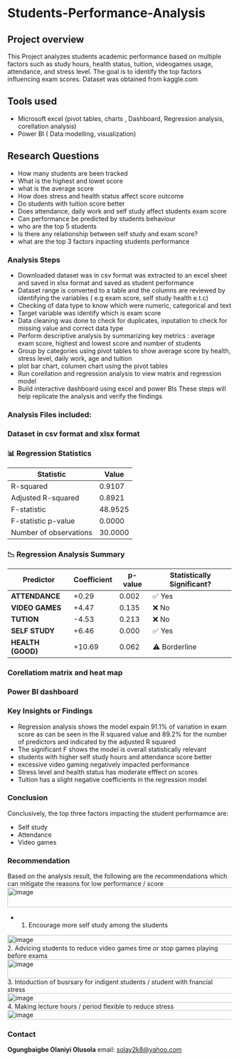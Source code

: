 # Students-Performance-Analysis
## Project overview
This Project analyzes students academic performance based on multiple factors such as study hours, health status, tuition, videogames usage, attendance, and stress level. The goal is to identify the top factors influencing exam scores. Dataset was obtained from kaggle.com 
## Tools used
- Microsoft excel (pivot tables, charts , Dashboard, Regression analysis, corellation analysis)
- Power BI ( Data modelling, visualization)
## Research Questions
- How many students are been tracked
- What is the highest and lowet score
- what is the average score
- How does stress and health status affect score outcome
- Do students with tuition score better
- Does attendance, daily work and self study affect students exam score
- Can performance be predicted by students behaviour
- who are the top 5 students
- Is there any relationship between self study and exam score?
- what are the top 3 factors inpacting students performance
### Analysis Steps
- Downloaded dataset was in csv format was extracted to an excel sheet and saved in xlsx format and saved as student performance
- Dataset range is converted to a table and the columns are reviewed by identifying the variables ( e.g exam score, self study health e.t.c)
- Checking of data type to know which were numeric, categorical and text
- Target variable was identify which is exam score
- Data cleaning was done to check for duplicates, inputation to check for missing value and correct data type
- Perform descriptive analysis by summarizing key metrics : average exam score, highest and lowest score and number of students
- Group by categories using pivot tables to show average score by health, stress level, daily work, age and tuition
- plot bar chart, columen chart using the pivot tables
- Run corellation and regression analysis to view matrix and regression model
- Build interactive dashboard using excel and power BIs
These steps will help replicate the analysis and verify the findings
### Analysis Files included:
### Dataset in csv format and xlsx format
### 📊 Regression Statistics
| Statistic              | Value   |
|------------------------|---------|
| R-squared              | 0.9107  |
| Adjusted R-squared     | 0.8921  |
| F-statistic            | 48.9525 |
| F-statistic p-value    | 0.0000  |
| Number of observations | 30.0000 

### 📉 Regression Analysis Summary
| Predictor        | Coefficient | p-value | Statistically Significant? |
|------------------|-------------|---------|-----------------------------|
| **ATTENDANCE**   | +0.29       | 0.002   | ✅ Yes                      |
| **VIDEO GAMES**  | +4.47       | 0.135   | ❌ No                       |
| **TUTION**       | -4.53       | 0.213   | ❌ No                       |
| **SELF STUDY**   | +6.46       | 0.000   | ✅ Yes                      |
| **HEALTH (GOOD)**| +10.69      | 0.062   | ⚠️ Borderline               |
### Corellatiom matrix and heat map 

### Power BI dashboard

### Key Insights or Findings
- Regression analysis shows the model expain 91.1% of variation in exam score as can be seen in the R squared value and 89.2% for the number of predictors and indicated by the adjusted R squared
- The significant F shows the model is overall statistically relevant
- students with higher self study hours and attendance score better
- excessive video gaming negatively impacted performance
- Stress level and health status has moderate efffect on scores
- Tuition has a slight negative coefficients in the regression model
### Conclusion
Conclusively, the top three factors impacting the student performamce are:
- Self study
- Attendance
- Video games
### Recommendation 
Based on the analysis result, the following are the recommendations which can mitigate the reasons for low performance / score
<img width="509" height="45" alt="image" src="https://github.com/user-attachments/assets/33defdb5-2d31-4fd8-89e2-ceff163f9418" />
- 1. Encourage more self study among the students
<img width="509" height="21" alt="image" src="https://github.com/user-attachments/assets/5e2e935f-0163-48f1-a8dc-4441cd18dbd7" />
2. Advicing students to reduce video games time or stop games playing before exams
<img width="509" height="42" alt="image" src="https://github.com/user-attachments/assets/23496c11-ad60-41ad-81a1-03f0217ab831" />
3. Intoduction of busrsary for indigent students / student with fnancial stress
<img width="509" height="21" alt="image" src="https://github.com/user-attachments/assets/6b6e9f50-7dac-402e-a623-2ee1d699b00c" />
4. Making lecture hours / period flexible to reduce stress
<img width="509" height="21" alt="image" src="https://github.com/user-attachments/assets/82bae272-b898-48da-8398-8477605dd64a" />

### Contact
**Ogungbaigbe Olaniyi Olusola**
email: solay2k8@yahoo.com
